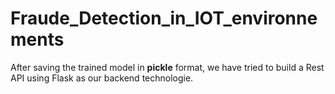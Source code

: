 # Fraude_Detection_in_IOT_environnements
After saving the trained model in **pickle** format, we have tried to build a Rest API using Flask as our backend technologie.

